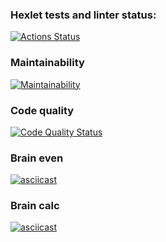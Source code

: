 ### Hexlet tests and linter status:

[![Actions Status](https://github.com/NickBGor/frontend-project-lvl1/workflows/hexlet-check/badge.svg)](https://github.com/NickBGor/frontend-project-lvl1/actions)

### Maintainability

[![Maintainability](https://api.codeclimate.com/v1/badges/a99a88d28ad37a79dbf6/maintainability)](https://codeclimate.com/github/codeclimate/codeclimate/maintainability)

### Code quality

[![Code Quality Status](https://github.com/NickBGor/frontend-project-lvl1/workflows/lint/badge.svg)](https://github.com/NickBGor/frontend-project-lvl1/actions)

### Brain even

[![asciicast](https://asciinema.org/a/rmUOgTeyRTbJqZrLXuFtTRq3T.svg)](https://asciinema.org/a/rmUOgTeyRTbJqZrLXuFtTRq3T)

### Brain calc

[![asciicast](https://asciinema.org/a/B4dtbsGSMqsFTky7c4u2NTAb5.svg)](https://asciinema.org/a/B4dtbsGSMqsFTky7c4u2NTAb5)
